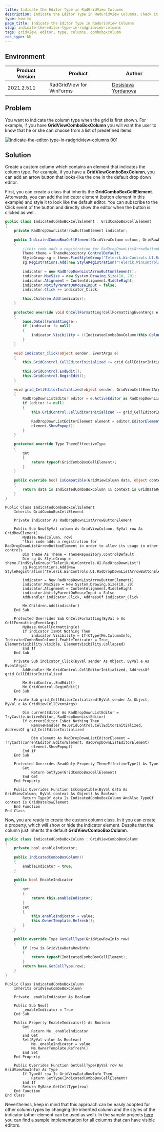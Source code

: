 ```yaml
---
title: Indicate the Editor Type in RadGridView Columns
description: Indicate the Editor Type in RadGridView Columns. Check it now!
type: how-to
page_title: Indicate the Editor Type in RadGridView Columns
slug: indicate-the-editor-type-in-radgridview-columns
tags: gridview, editor, type, columns, comboboxcolumn
res_type: kb
---
```


## Environment

|Product Version|Product|Author|
|----|----|----|
|2021.2.511|RadGridView for WinForms|[Desislava Yordanova](https://www.telerik.com/blogs/author/desislava-yordanova)|

## Problem   
 You want to indicate the column type when the grid is first shown. For example, if you have **GridViewComboBoxColumn** you will want the user to know that he or she can choose from a list of predefined items.  
 
![indicate-the-editor-type-in-radgridview-columns 001](images/indicate-the-editor-type-in-radgridview-columns001.png) 
 

## Solution   

Create a custom column which contains an element that indicates the column type. For example, if you have a **GridViewComboBoxColumn**, you can add an arrow button that looks-like the one in the default drop down editor.  
 
First, you can create a class that inherits the **GridComboBoxCellElement**. Afterwards, you can add the indicator element (button element in this example) and style it to look like the default editor. You can subscribe to the Click event of the button and directly show the editor when the button is clicked as well.  

````C#
public class IndicatedComboBoxCellElement : GridComboBoxCellElement
{
    private RadDropDownListArrowButtonElement indicator;
 
    public IndicatedComboBoxCellElement(GridViewColumn column, GridRowElement row) : base(column, row)
    {
        //this code adds a registration for RadDropDownListArrowButtonElement in order to allow its usage in other controls
        Theme theme = ThemeRepository.ControlDefault;
        StyleGroup sg = theme.FindStyleGroup("Telerik.WinControls.UI.RadDropDownList");
        sg.Registrations.Add(new StyleRegistration("Telerik.WinControls.UI.RadDropDownListArrowButtonElement"));
 
        indicator = new RadDropDownListArrowButtonElement();
        indicator.MaxSize = new System.Drawing.Size(18, 20);
        indicator.Alignment = ContentAlignment.MiddleRight;
        indicator.NotifyParentOnMouseInput = false;
        indicator.Click += indicator_Click;
 
        this.Children.Add(indicator);
    }
    
    protected override void OnCellFormatting(CellFormattingEventArgs e)
    {
        base.OnCellFormatting(e);
        if (indicator != null)
        {
            indicator.Visibility = ((IndicatedComboBoxColumn)this.ColumnInfo).EnableIndicator == true ? ElementVisibility.Visible : ElementVisibility.Collapsed;
        }
    }
     
    void indicator_Click(object sender, EventArgs e)
    {
        this.GridControl.CellEditorInitialized += grid_CellEditorInitialized;
 
        this.GridControl.EndEdit();
        this.GridControl.BeginEdit();
    }
 
    void grid_CellEditorInitialized(object sender, GridViewCellEventArgs e)
    {
        RadDropDownListEditor editor = e.ActiveEditor as RadDropDownListEditor;
        if (editor != null)
        {
            this.GridControl.CellEditorInitialized -= grid_CellEditorInitialized;
 
            RadDropDownListEditorElement element = editor.EditorElement as RadDropDownListEditorElement;
            element.ShowPopup();
        }
    }
 
    protected override Type ThemeEffectiveType
    {
        get
        {
            return typeof(GridComboBoxCellElement);
        }
    }
 
    public override bool IsCompatible(GridViewColumn data, object context)
    {
        return data is IndicatedComboBoxColumn && context is GridDataRowElement;
    }
}

````
````VB.NET
Public Class IndicatedComboBoxCellElement
    Inherits GridComboBoxCellElement
 
    Private indicator As RadDropDownListArrowButtonElement
 
    Public Sub New(ByVal column As GridViewColumn, ByVal row As GridRowElement)
        MyBase.New(column, row)
        'this code adds a registration for RadDropDownListArrowButtonElement in order to allow its usage in other controls
        Dim theme As Theme = ThemeRepository.ControlDefault
        Dim sg As StyleGroup = theme.FindStyleGroup("Telerik.WinControls.UI.RadDropDownList")
        sg.Registrations.Add(New StyleRegistration("Telerik.WinControls.UI.RadDropDownListArrowButtonElement"))
 
        indicator = New RadDropDownListArrowButtonElement()
        indicator.MaxSize = New System.Drawing.Size(18, 20)
        indicator.Alignment = ContentAlignment.MiddleRight
        indicator.NotifyParentOnMouseInput = False
        AddHandler indicator.Click, AddressOf indicator_Click
 
        Me.Children.Add(indicator)
    End Sub
 
    Protected Overrides Sub OnCellFormatting(ByVal e As CellFormattingEventArgs)
        MyBase.OnCellFormatting(e)
        If indicator IsNot Nothing Then
            indicator.Visibility = If(CType(Me.ColumnInfo, IndicatedComboBoxColumn).EnableIndicator = True, ElementVisibility.Visible, ElementVisibility.Collapsed)
        End If
    End Sub
 
    Private Sub indicator_Click(ByVal sender As Object, ByVal e As EventArgs)
        AddHandler Me.GridControl.CellEditorInitialized, AddressOf grid_CellEditorInitialized
 
        Me.GridControl.EndEdit()
        Me.GridControl.BeginEdit()
    End Sub
 
    Private Sub grid_CellEditorInitialized(ByVal sender As Object, ByVal e As GridViewCellEventArgs)
 
        Dim currentEditor As RadDropDownListEditor = TryCast(e.ActiveEditor, RadDropDownListEditor)
        If currentEditor IsNot Nothing Then
            RemoveHandler Me.GridControl.CellEditorInitialized, AddressOf grid_CellEditorInitialized
 
            Dim element As RadDropDownListEditorElement = TryCast(currentEditor.EditorElement, RadDropDownListEditorElement)
            element.ShowPopup()
        End If
    End Sub
 
    Protected Overrides ReadOnly Property ThemeEffectiveType() As Type
        Get
            Return GetType(GridComboBoxCellElement)
        End Get
    End Property
 
    Public Overrides Function IsCompatible(ByVal data As GridViewColumn, ByVal context As Object) As Boolean
        Return TypeOf data Is IndicatedComboBoxColumn AndAlso TypeOf context Is GridDataRowElement
    End Function
End Class

````

Now, you are ready to create the custom column class. In it you can create a property, which will show or hide the indicator element. Despite that the column just inherits the default **GridViewComboBoxColumn**.

````C#
public class IndicatedComboBoxColumn : GridViewComboBoxColumn
{
    private bool enableIndicator;
 
    public IndicatedComboBoxColumn()
    {
        enableIndicator = true;
    }
 
    public bool EnableIndicator
    {
        get
        {
            return this.enableIndicator;
        }
        set
        {
            this.enableIndicator = value;
            this.OwnerTemplate.Refresh();
        }
    }
 
    public override Type GetCellType(GridViewRowInfo row)
    {
        if (row is GridViewDataRowInfo)
        {
            return typeof(IndicatedComboBoxCellElement);
        }
        return base.GetCellType(row);
    }
}

````
````VB.NET
Public Class IndicatedComboBoxColumn
    Inherits GridViewComboBoxColumn
 
    Private _enableIndicator As Boolean
 
    Public Sub New()
        _enableIndicator = True
    End Sub
 
    Public Property EnableIndicator() As Boolean
        Get
            Return Me._enableIndicator
        End Get
        Set(ByVal value As Boolean)
            Me._enableIndicator = value
            Me.OwnerTemplate.Refresh()
        End Set
    End Property
 
    Public Overrides Function GetCellType(ByVal row As GridViewRowInfo) As Type
        If TypeOf row Is GridViewDataRowInfo Then
            Return GetType(IndicatedComboBoxCellElement)
        End If
        Return MyBase.GetCellType(row)
    End Function
End Class

````

Nevertheless, keep in mind that this approach can be easily adopted for other column types by changing the inherited column and the styles of the indicator (other element can be used as well). In the sample projects [here](https://github.com/telerik/winforms-sdk/tree/master/GridView/GridViewIndicatedColumns) you can find a sample implementation for all columns that can have visible editors. 
